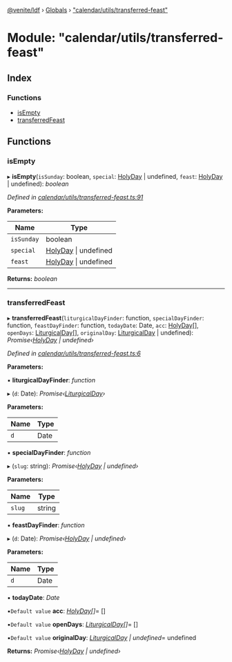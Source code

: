 [@venite/ldf](../README.md) › [Globals](../globals.md) › ["calendar/utils/transferred-feast"](_calendar_utils_transferred_feast_.md)

# Module: "calendar/utils/transferred-feast"

## Index

### Functions

* [isEmpty](_calendar_utils_transferred_feast_.md#isempty)
* [transferredFeast](_calendar_utils_transferred_feast_.md#transferredfeast)

## Functions

###  isEmpty

▸ **isEmpty**(`isSunday`: boolean, `special`: [HolyDay](../classes/_calendar_holy_day_.holyday.md) | undefined, `feast`: [HolyDay](../classes/_calendar_holy_day_.holyday.md) | undefined): *boolean*

*Defined in [calendar/utils/transferred-feast.ts:91](https://github.com/gbj/venite/blob/215b296/ldf/src/calendar/utils/transferred-feast.ts#L91)*

**Parameters:**

Name | Type |
------ | ------ |
`isSunday` | boolean |
`special` | [HolyDay](../classes/_calendar_holy_day_.holyday.md) &#124; undefined |
`feast` | [HolyDay](../classes/_calendar_holy_day_.holyday.md) &#124; undefined |

**Returns:** *boolean*

___

###  transferredFeast

▸ **transferredFeast**(`liturgicalDayFinder`: function, `specialDayFinder`: function, `feastDayFinder`: function, `todayDate`: Date, `acc`: [HolyDay](../classes/_calendar_holy_day_.holyday.md)[], `openDays`: [LiturgicalDay](../classes/_calendar_liturgical_day_.liturgicalday.md)[], `originalDay`: [LiturgicalDay](../classes/_calendar_liturgical_day_.liturgicalday.md) | undefined): *Promise‹[HolyDay](../classes/_calendar_holy_day_.holyday.md) | undefined›*

*Defined in [calendar/utils/transferred-feast.ts:6](https://github.com/gbj/venite/blob/215b296/ldf/src/calendar/utils/transferred-feast.ts#L6)*

**Parameters:**

▪ **liturgicalDayFinder**: *function*

▸ (`d`: Date): *Promise‹[LiturgicalDay](../classes/_calendar_liturgical_day_.liturgicalday.md)›*

**Parameters:**

Name | Type |
------ | ------ |
`d` | Date |

▪ **specialDayFinder**: *function*

▸ (`slug`: string): *Promise‹[HolyDay](../classes/_calendar_holy_day_.holyday.md) | undefined›*

**Parameters:**

Name | Type |
------ | ------ |
`slug` | string |

▪ **feastDayFinder**: *function*

▸ (`d`: Date): *Promise‹[HolyDay](../classes/_calendar_holy_day_.holyday.md) | undefined›*

**Parameters:**

Name | Type |
------ | ------ |
`d` | Date |

▪ **todayDate**: *Date*

▪`Default value`  **acc**: *[HolyDay](../classes/_calendar_holy_day_.holyday.md)[]*= []

▪`Default value`  **openDays**: *[LiturgicalDay](../classes/_calendar_liturgical_day_.liturgicalday.md)[]*= []

▪`Default value`  **originalDay**: *[LiturgicalDay](../classes/_calendar_liturgical_day_.liturgicalday.md) | undefined*= undefined

**Returns:** *Promise‹[HolyDay](../classes/_calendar_holy_day_.holyday.md) | undefined›*

